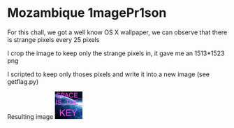 # Mozambique 1magePr1son

For this chall, we got a well know OS X wallpaper, we can observe that there is strange pixels every 25 pixels 

I crop the image to keep only the strange pixels in, it gave me an 1513*1523 png

I scripted to keep only thoses pixels and write it into a new image (see getflag.py)

Resulting image ![flag](./outgrid.png)


